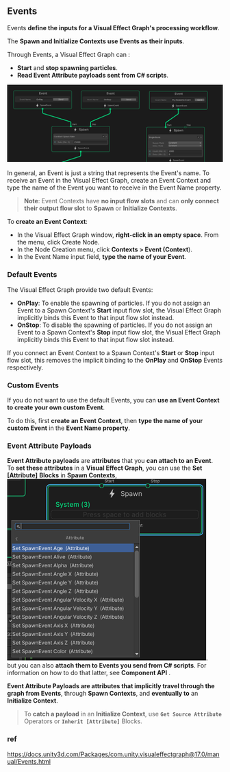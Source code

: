 ## Events

Events **define the inputs for a Visual Effect Graph's processing workflow**. 

The **Spawn and Initialize Contexts use Events as their inputs**. 


Through Events, a Visual Effect Graph can :

- **Start** and **stop spawning particles**.
- **Read Event Attribute payloads sent from C# scripts**.

![](./img/EventContexts.png)

In general, an Event is just a string that represents the Event's name. To receive an Event in the Visual Effect Graph, create an Event Context and type the name of the Event you want to receive in the Event Name property. 


> **Note**: Event Contexts have **no input flow slots** and can **only connect their output flow slot** to **Spawn** or **Initialize Contexts**.



To **create an Event Context**:

- In the Visual Effect Graph window, **right-click in an empty space**.
From the menu, click Create Node.
- In the Node Creation menu, click **Contexts > Event (Context**).
- In the Event Name input field, **type the name of your Event**.

### Default Events

The Visual Effect Graph provide two default Events:

-   **OnPlay**: To enable the spawning of particles. If you do not assign an Event to a Spawn Context's **Start** input flow slot, the Visual Effect Graph implicitly binds this Event to that input flow slot instead.
-   **OnStop**: To disable the spawning of particles. If you do not assign an Event to a Spawn Context's **Stop** input flow slot, the Visual Effect Graph implicitly binds this Event to that input flow slot instead.

If you connect an Event Context to a Spawn Context's **Start** or **Stop** input flow slot, this removes the implicit binding to the **OnPlay** and **OnStop** Events respectively.

### Custom Events
If you do not want to use the default Events, you can **use an Event Context to create your own custom Event**.

To do this, first **create an Event Context**, then **type the name of your custom Event** in the **Event Name property**.

### Event Attribute Payloads

**Event Attribute payloads** are **attributes** that you **can attach to an Event**. \
To **set these attributes** in a **Visual Effect Graph**, you can use the **Set [Attribute]** **Blocks** in **Spawn Contexts**, \
![](./img/event_attribute.png). \
but you can also **attach them to Events you send from C# scripts**. For information on how to do that latter, see **Component API** .

**Event Attribute Payloads are attributes that implicitly travel through the graph from Events**, through **Spawn Contexts**, and **eventually to** an **Initialize Context**. 

> To **catch a payload** in an **Initialize Context**, use **`Get Source Attribute`** Operators or **`Inherit [Attribute]`** Blocks.



### ref 
https://docs.unity3d.com/Packages/com.unity.visualeffectgraph@17.0/manual/Events.html


